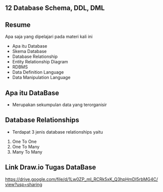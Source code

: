 ## 12 Database Schema, DDL, DML
## Resume
Apa saja yang dipelajari pada materi kali ini
- Apa itu Database
- Skema Database
- Database Relationship
- Entity Relationship Diagram
- RDBMS
- Data Definition Language
- Data Manipulation Language
## Apa itu DataBase
- Merupakan sekumpulan data yang terorganisir
## Database Relationships
- Terdapat 3 jenis database relationships yaitu
1. One To One
2. One To Many
3. Many To Many
## Link Draw.io Tugas DataBase
https://drive.google.com/file/d/1Lw0ZP_mI_RCRk5xK_Q3hpHmDI5rbMG4C/view?usp=sharing

